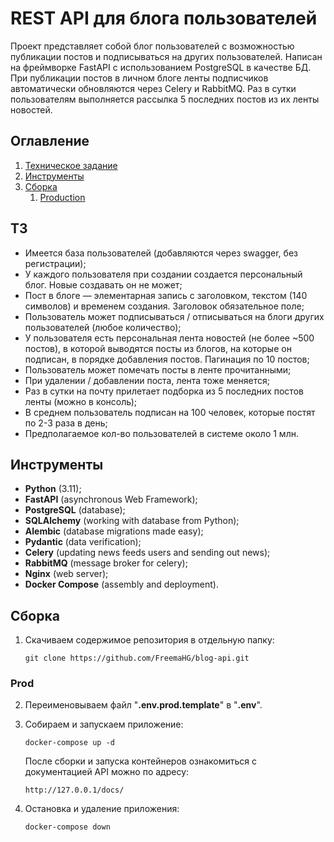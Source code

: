 # REST API для блога пользователей

Проект представляет собой блог пользователей с возможностью публикации постов и подписываться на других пользователей.
Написан на фреймворке FastAPI с использованием PostgreSQL в качестве БД.
При публикации постов в личном блоге ленты подписчиков автоматически обновляются через Celery и RabbitMQ.
Раз в сутки пользователям выполняется рассылка 5 последних постов из их ленты новостей.

## Оглавление
1. [Техническое задание](#ТЗ)
2. [Инструменты](#Инструменты)
3. [Сборка](#Сборка)
   1. [Production](#Prod)

## ТЗ
* Имеется база пользователей (добавляются через swagger, без регистрации);
* У каждого пользователя при создании создается персональный блог. Новые создавать он не может;
* Пост в блоге — элементарная запись с заголовком, текстом (140 символов) и временем создания. Заголовок обязательное поле;
* Пользователь может подписываться / отписываться на блоги других пользователей (любое количество);
* У пользователя есть персональная лента новостей (не более ~500 постов), в которой выводятся посты из блогов, на которые он подписан, в порядке добавления постов. Пагинация по 10 постов;
* Пользователь может помечать посты в ленте прочитанными;
* При удалении / добавлении поста, лента тоже меняется;
* Раз в сутки на почту прилетает подборка из 5 последних постов ленты (можно в консоль);
* В среднем пользователь подписан на 100 человек, которые постят по 2-3 раза в день;
* Предполагаемое кол-во пользователей в системе около 1 млн.

## Инструменты
* **Python** (3.11);
* **FastAPI** (asynchronous Web Framework);
* **PostgreSQL** (database);
* **SQLAlchemy** (working with database from Python);
* **Alembic** (database migrations made easy);
* **Pydantic** (data verification);
* **Celery** (updating news feeds users and sending out news);
* **RabbitMQ** (message broker for celery);
* **Nginx** (web server);
* **Docker Compose** (assembly and deployment).

## Сборка

1. Скачиваем содержимое репозитория в отдельную папку:
    ```
    git clone https://github.com/FreemaHG/blog-api.git
    ```
   
### Prod

2. Переименовываем файл "**.env.prod.template**" в "**.env**".


3. Собираем и запускаем приложение:
   ```
   docker-compose up -d
   ```

   После сборки и запуска контейнеров ознакомиться с документацией API можно по адресу:
    ```
    http://127.0.0.1/docs/
    ```

4. Остановка и удаление приложения:
   ```
   docker-compose down
   ```